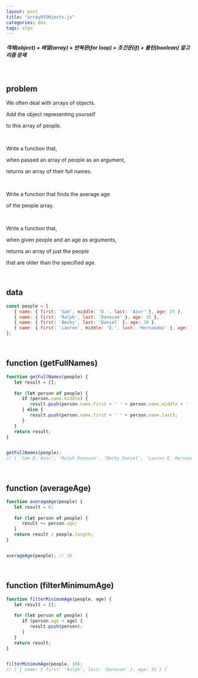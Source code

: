 ```yaml
---
layout: post
title: "arrayOfObjects.js"
categories: dev
tags: algo
---
```


##### 객체(object) + 배열(array) + 반복문(for loop) + 조건문(if) + 불린(boolean) 알고리즘 문제

<br>

## problem

We often deal with arrays of objects.

Add the object representing yourself

to this array of people.

<br>

Write a function that,

when passed an array of people as an argument,

returns an array of their full names.

<br>

Write a function that finds the average age

of the people array.

<br>

Write a function that,

when given people and an age as arguments,

returns an array of just the people

that are older than the specified age.

<br>

## data

```javascript
const people = [
   { name: { first: 'Sam', middle: 'D.', last: 'Azor' }, age: 25 },
   { name: { first: 'Ralph', last: 'Donovan' }, age: 35 },
   { name: { first: 'Becky', last: 'Daniel' }, age: 30 },
   { name: { first: 'Lauren', middle: 'E.', last: 'Hernandez' }, age: 30 }
];
```

<br>

## function (getFullNames)

```javascript
function getFullNames(people) {
   let result = [];
   
   for (let person of people) {
      if (person.name.middle) {
         result.push(person.name.first + ' ' + person.name.middle + ' ' + person.name.last);
      } else {
         result.push(person.name.first + ' ' + person.name.last);
      }
   }
   return result;
}


getFullNames(people);
// [ 'Sam D. Azor', 'Ralph Donovan', 'Becky Daniel', 'Lauren E. Hernandez' ]
```

<br>

## function (averageAge)

```javascript
function averageAge(people) {
   let result = 0;
   
   for (let person of people) {
      result += person.age;
   }
   return result / people.length;
}


averageAge(people);	// 30
```

<br>

## function (filterMinimumAge)

```javascript
function filterMinimumAge(people, age) {
   let result = [];
   
   for (let person of people) {
      if (person.age > age) {
         result.push(person);
      }
   }
   return result;
}


filterMinimumAge(people, 30);
// [ { name: { first: 'Ralph', last: 'Donovan' }, age: 35 } ]
```

